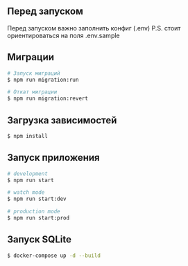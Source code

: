 ## Перед запуском

Перед запуском важно заполнить конфиг (.env)
P.S. стоит ориентироваться на поля .env.sample

## Миграции
```bash
# Запуск миграций
$ npm run migration:run

# Откат миграции
$ npm run migration:revert
```

## Загрузка зависимостей

```bash
$ npm install
```

## Запуск приложения

```bash
# development
$ npm run start

# watch mode
$ npm run start:dev

# production mode
$ npm run start:prod
```

## Запуск SQLite
```bash
$ docker-compose up -d --build
```